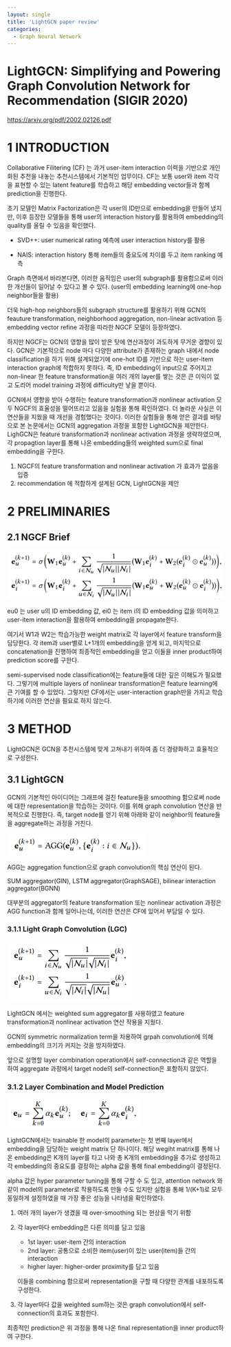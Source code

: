 ```yaml
---
layout: single
title: 'LightGCN paper review'
categories:
  - Graph Neural Network
---
```


# **LightGCN: Simplifying and Powering Graph Convolution Network for Recommendation (SIGIR 2020)**

https://arxiv.org/pdf/2002.02126.pdf

# 1 INTRODUCTION

Collaborative Filitering (CF) 는 과거 user-item interaction 이력을 기반으로 개인화된 추천을 내놓는 추천시스템에서 기본적인 업무이다. CF는 보통 user와 item 각각을 표현할 수 있는 latent feature를 학습하고 해당 embedding vector들과 함께 prediction을 진행한다.

초기 모델인 Matrix Factorization은 각 user의 ID만으로 embedding을 만들어 냈지만, 이후 등장한 모델들을 통해 user의 interaction history를 활용하여 embedding의 quality를 올릴 수 있음을 확인했다.

- SVD++: user numerical rating 예측에 user interaction history를 활용

- NAIS: interaction history 통해 item들의 중요도에 차이를 두고 item ranking 예측

Graph 측면에서 바라본다면, 이러한 움직임은 user의 subgraph를 활용함으로써 이러한 개선들이 일어날 수 있다고 볼 수 있다. (user의 embedding learning에 one-hop neighbor들을 활용)

더욱 high-hop neighbors들의 subgraph structure를 활용하기 위해 GCN의 feauture transformation, neighborhood aggregation, non-linear activation 등 embedding vector refine 과정을 따라한 NGCF 모델이 등장하였다.

하지만 NGCF는 GCN의 영향을 많이 받은 탓에 연산과정이 과도하게 무거운 경향이 있다. GCN은 기본적으로 node 마다 다양한 attribute가 존재하는 graph 내에서 node classification을 하기 위해 설계되었기에 one-hot ID를 기반으로 하는 user-item interaction graph에 적합하지 못하다. 즉, ID embedding이 input으로 주어지고 non-linear 한 feature transformation을 여러 개의 layer를 쌓는 것은 큰 이익이 없고 도리어 model training 과정에 difficulty만 낳을 뿐이다.

GCN에서 영향을 받아 수행하는 feature transformation과 nonlinear activation 모두 NGCF의 효율성을 떨어뜨리고 있음을 실험을 통해 확인하였다. 더 놀라운 사실은 이 연산들을 지웠을 때 개선을 경험했다는 것이다. 이러한 실험들을 통해 얻은 결과를 바탕으로 본 논문에서는 GCN의 aggregation 과정을 포함한 LightGCN을 제안한다. LighGCN은 feature transformation과 nonlinear activation 과정을 생략하였으며, 각 propagtion layer를 통해 나온 embedding들의 weighted sum으로 final embedding을 구한다.

1. NGCF의 feature transformation and nonlinear activation 가 효과가 없음을 입증
2. recommendation 에 적합하게 설계된 GCN, LightGCN을 제안

# 2 PRELIMINARIES

## 2.1 NGCF Brief

![Untitled](../../assets/images/2024-03-11/Untitled.png)

eu0 는 user u의 ID embedding 값, ei0 는 item i의 ID embedding 값을 의미하고 user-item interaction을 활용하여 embedding을 propagate한다.

여기서 W1과 W2는 학습가능한 weight matrix로 각 layer에서 feature transform을 담당한다. 각 item과 user별로 L+1개의 embedding을 얻게 되고, 마지막으로 concatenation을 진행하여 최종적인 embedding을 얻고 이들을 inner product하여 prediction score를 구한다.

semi-supervised node classification에는 feature들에 대한 깊은 이해도가 필요했다. 그렇기에 multiple layers of nonlinear transformation은 feature learning에 큰 기여를 할 수 있었다. 그렇지만 CF에서는 user-interaction graph만을 가지고 학습하기에 이러한 연산을 필요로 하지 않는다.

# 3 METHOD

LightGCN은 GCN을 추천시스템에 맞게 고쳐내기 위하여 좀 더 경량화하고 효율적으로 구성한다.

## 3.1 LightGCN

GCN의 기본적인 아이디어는 그래프에 걸친 feature들을 smoothing 함으로써 node에 대한 representation을 학습하는 것이다. 이를 위해 graph convolution 연산을 반복적으로 진행한다. 즉, target node를 얻기 위해 아래와 같이 neighbor의 feature들을 aggregate하는 과정을 거친다.

![Untitled](../../assets/images/2024-03-11/Untitled1.png)

AGG는 aggregation function으로 graph convolution의 핵심 연산이 된다. 

SUM aggregator(GIN), LSTM aggregator(GraphSAGE), bilinear interaction aggregator(BGNN)

대부분의 aggregator의 feature transformation 또는 nonlinear activation 과정은 AGG function과 함께 일어나는데, 이러한 연산은 CF에 있어서 부담일 수 있다.

### 3.1.1 Light Graph Convolution (LGC)

![Untitled](../../assets/images/2024-03-11/Untitled2.png)

LightGCN 에서는 weighted sum aggregator를 사용하였고 feature transformation과 nonlinear activation 연산 작용을 지웠다.

GCN의 symmetric normalization term을 차용하여 grpah convolution에 의해 embedding의 크기가 커지는 것을 방지하였다. 

앞으로 설명할 layer combination operation에서 self-connection과 같은 역할을 하여 aggregate 과정에서 target node의 self-connection은 포함하지 않았다.

### 3.1.2 Layer Combination and Model Prediction

![Untitled](../../assets/images/2024-03-11/Untitled3.png)

LightGCN에서는 trainable 한 model의 parameter는 첫 번째 layer에서 embedding을 담당하는 weight matrix 단 하나이다. 해당 wegiht matrix를 통해 나온 embedding은 K개의 layer를 타고 나와 총 K개의 embedding을 추가로 생성하고 각 embedding의 중요도를 결정하는 alpha 값을 통해 final embedding이 결정된다.

alpha 값은 hyper parameter tuning을 통해 구할 수 도 있고, attention network 와 같이 model의 parameter로 작용하도록 만들 수도 있지만 실험을 통해 1/(K+1)로 모두 동일하게 설정하였을 때 가장 좋은 성능을 나타냄을 확인하였다.

1. 여러 개의 layer가 생겼을 때 over-smoothing 되는 현상을 막기 위함
2. 각 layer마다 embedding은 다른 의미를 담고 있음
    - 1st layer: user-item 간의 interaction
    - 2nd layer: 공통으로 소비한 item(user)이 있는 user(item)들 간의 interaction
    - higher layer: higher-order proximity를 담고 있음
    
    이들을 combining 함으로써 representation을 구할 때 다양한 관계를 내포하도록 구성한다.
    
3. 각 layer마다 값을 weighted sum하는 것은 graph convolution에서 self-connection의 효과도 포함한다.

최종적인 prediction은 위 과정을 통해 나온 final representation을 inner product하여 구한다.